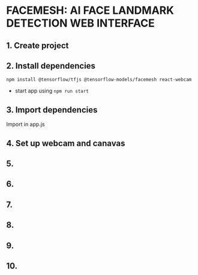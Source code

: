 # FACEMESH: AI FACE LANDMARK DETECTION WEB INTERFACE

## 1. Create project

## 2. Install dependencies
`npm install @tensorflow/tfjs @tensorflow-models/facemesh react-webcam`

- start app using `npm run start`

## 3. Import dependencies
Import in app.js

## 4. Set up webcam and canavas

## 5. 

## 6.

## 7. 

## 8. 

## 9. 

## 10. 